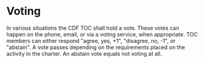 # Voting

In various situations the CDF TOC shall hold a vote. These votes can happen on the phone, email, or via a voting service, when appropriate. TOC members can either respond "agree, yes, +1", "disagree, no, -1", or "abstain". A vote passes depending on the requirements placed on the activity in the charter. An abstain vote equals not voting at all.
